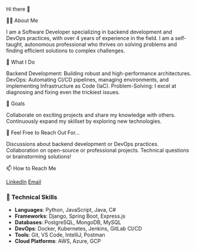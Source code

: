 Hi there 👋

🧑‍💻 About Me

I am a Software Developer specializing in backend development and DevOps practices, with over 4 years of experience in the field.
I am a self-taught, autonomous professional who thrives on solving problems and finding efficient solutions to complex challenges.

🌟 What I Do

Backend Development: Building robust and high-performance architectures.
DevOps: Automating CI/CD pipelines, managing environments, and implementing Infrastructure as Code (IaC).
Problem-Solving: I excel at diagnosing and fixing even the trickiest issues.

🚀 Goals

Collaborate on exciting projects and share my knowledge with others.
Continuously expand my skillset by exploring new technologies.

💬 Feel Free to Reach Out For...

Discussions about backend development or DevOps practices.
Collaboration on open-source or professional projects.
Technical questions or brainstorming solutions!

📫 How to Reach Me

[LinkedIn](https://www.linkedin.com/in/amin-bentani-38a049207/)
[Email](bentani.amin2000@gmail.com)

### 🔧 Technical Skills
- **Languages**: Python, JavaScript, Java, C#
- **Frameworks**: Django, Spring Boot, Express.js
- **Databases**: PostgreSQL, MongoDB, MySQL
- **DevOps**: Docker, Kubernetes, Jenkins, GitLab CI/CD
- **Tools**: Git, VS Code, IntelliJ, Postman
- **Cloud Platforms**: AWS, Azure, GCP
